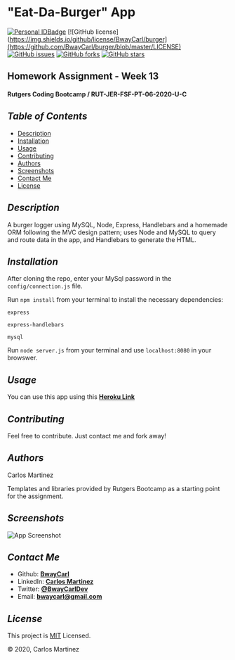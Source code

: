# "Eat-Da-Burger" App
[![Personal IDBadge](https://img.shields.io/badge/Dev-BwayCarl-red)](https://bwaycarl.github.io/Portfolio/)
[![GitHub license](https://img.shields.io/github/license/BwayCarl/burger](https://github.com/BwayCarl/burger/blob/master/LICENSE)
[![GitHub issues](https://img.shields.io/github/issues/BwayCarl/burger)](https://github.com/BwayCarl/burger/issues)
[![GitHub forks](https://img.shields.io/github/forks/BwayCarl/burger)](https://github.com/BwayCarl/burger/network)
[![GitHub stars](https://img.shields.io/github/stars/BwayCarl/burger)](https://github.com/BwayCarl/burger/stargazers)
## Homework Assignment - Week 13
#### Rutgers Coding Bootcamp / RUT-JER-FSF-PT-06-2020-U-C

## *Table of Contents*
- [Description](#description)
 - [Installation](#installation)
 - [Usage](#usage)
 - [Contributing](#contributing)
 - [Authors](#authors)
 - [Screenshots](#screenshots)
 - [Contact Me](#contact-me)
 - [License](#license)

## *Description* 
A burger logger using MySQL, Node, Express, Handlebars and a homemade ORM following the MVC design pattern; uses Node and MySQL to query and route data in the app, and Handlebars to generate the HTML.

## *Installation* 
 After cloning the repo, enter your MySql password in the `config/connection.js` file.
 
 Run ```npm install``` from your terminal to install the necessary dependencies:
 
 ```express ```

 ```express-handlebars ```

  ```mysql ```


 Run ```node server.js``` from your terminal and use ```localhost:8080``` in your browswer.


## *Usage*
You can use this app using this **[Heroku Link](https://)**

## *Contributing* 
 Feel free to contribute. Just contact me and fork away!

## *Authors* 
 Carlos Martinez

 Templates and libraries provided by Rutgers Bootcamp as a starting point for the assignment.

## *Screenshots* 
![App Screenshot](./public/assets/image/Eat-Da-Burger-Screenshot.png)

## *Contact Me*
 - Github: **[BwayCarl](https://github.com/BwayCarl)**
 - LinkedIn: **[Carlos Martinez](https://www.linkedin.com/in/carlos-martinez-8702b146/)** 
 - Twitter: **[@BwayCarlDev](https://twitter.com/BwayDev)**
 - Email: **[bwaycarl@gmail.com](mailto:bwaycarl@gmail.com)**

## *License* 
This project is [MIT](https://github.com/BwayCarl/burger/blob/master/LICENSE) Licensed.
 
 &copy; 2020, Carlos Martinez
